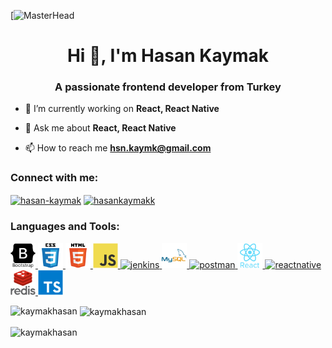 [![MasterHead](https://www.google.com/url?sa=i&url=https%3A%2F%2Fwww.fiverr.com%2Fabd041%2Fbe-your-reactjs-frontend-developer&psig=AOvVaw3HiyxW8JPpq2L9nFgjUL14&ust=1704114547669000&source=images&cd=vfe&opi=89978449&ved=0CBEQjRxqFwoTCNDk38nfuYMDFQAAAAAdAAAAABAD)
<h1 align="center">Hi 👋, I'm Hasan Kaymak</h1>
<h3 align="center">A passionate frontend developer from Turkey</h3>

- 🔭 I’m currently working on **React, React Native**

- 💬 Ask me about **React, React Native**

- 📫 How to reach me **hsn.kaymk@gmail.com**

<h3 align="left">Connect with me:</h3>
<p align="left">
<a href="https://linkedin.com/in/hasan-kaymak" target="blank"><img align="center" src="https://raw.githubusercontent.com/rahuldkjain/github-profile-readme-generator/master/src/images/icons/Social/linked-in-alt.svg" alt="hasan-kaymak" height="30" width="40" /></a>
<a href="https://instagram.com/hasankaymakk" target="blank"><img align="center" src="https://raw.githubusercontent.com/rahuldkjain/github-profile-readme-generator/master/src/images/icons/Social/instagram.svg" alt="hasankaymakk" height="30" width="40" /></a>
</p>

<h3 align="left">Languages and Tools:</h3>
<p align="left"> <a href="https://getbootstrap.com" target="_blank" rel="noreferrer"> <img src="https://raw.githubusercontent.com/devicons/devicon/master/icons/bootstrap/bootstrap-plain-wordmark.svg" alt="bootstrap" width="40" height="40"/> </a> <a href="https://www.w3schools.com/css/" target="_blank" rel="noreferrer"> <img src="https://raw.githubusercontent.com/devicons/devicon/master/icons/css3/css3-original-wordmark.svg" alt="css3" width="40" height="40"/> </a> <a href="https://www.w3.org/html/" target="_blank" rel="noreferrer"> <img src="https://raw.githubusercontent.com/devicons/devicon/master/icons/html5/html5-original-wordmark.svg" alt="html5" width="40" height="40"/> </a> <a href="https://developer.mozilla.org/en-US/docs/Web/JavaScript" target="_blank" rel="noreferrer"> <img src="https://raw.githubusercontent.com/devicons/devicon/master/icons/javascript/javascript-original.svg" alt="javascript" width="40" height="40"/> </a> <a href="https://www.jenkins.io" target="_blank" rel="noreferrer"> <img src="https://www.vectorlogo.zone/logos/jenkins/jenkins-icon.svg" alt="jenkins" width="40" height="40"/> </a> <a href="https://www.mysql.com/" target="_blank" rel="noreferrer"> <img src="https://raw.githubusercontent.com/devicons/devicon/master/icons/mysql/mysql-original-wordmark.svg" alt="mysql" width="40" height="40"/> </a> <a href="https://postman.com" target="_blank" rel="noreferrer"> <img src="https://www.vectorlogo.zone/logos/getpostman/getpostman-icon.svg" alt="postman" width="40" height="40"/> </a> <a href="https://reactjs.org/" target="_blank" rel="noreferrer"> <img src="https://raw.githubusercontent.com/devicons/devicon/master/icons/react/react-original-wordmark.svg" alt="react" width="40" height="40"/> </a> <a href="https://reactnative.dev/" target="_blank" rel="noreferrer"> <img src="https://reactnative.dev/img/header_logo.svg" alt="reactnative" width="40" height="40"/> </a> <a href="https://redis.io" target="_blank" rel="noreferrer"> <img src="https://raw.githubusercontent.com/devicons/devicon/master/icons/redis/redis-original-wordmark.svg" alt="redis" width="40" height="40"/> </a> <a href="https://www.typescriptlang.org/" target="_blank" rel="noreferrer"> <img src="https://raw.githubusercontent.com/devicons/devicon/master/icons/typescript/typescript-original.svg" alt="typescript" width="40" height="40"/> </a> </p>

<p><img align="left" src="https://github-readme-stats.vercel.app/api/top-langs?username=kaymakhasan&show_icons=true&locale=en&layout=compact" alt="kaymakhasan" /></p>

<p>&nbsp;<img align="center" src="https://github-readme-stats.vercel.app/api?username=kaymakhasan&show_icons=true&locale=en" alt="kaymakhasan" /></p>

<p><img align="center" src="https://github-readme-streak-stats.herokuapp.com/?user=kaymakhasan&" alt="kaymakhasan" /></p>

